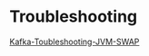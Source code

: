 # Troubleshooting


[Kafka-Toubleshooting-JVM-SWAP](Kafka-Toubleshooting-JVM-SWAP/Kafka-Toubleshooting-JVM-SWAP.md)
